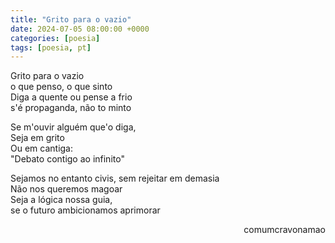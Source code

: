 ```yaml
---
title: "Grito para o vazio"
date: 2024-07-05 08:00:00 +0000
categories: [poesia]
tags: [poesia, pt]
---
```


<div style="color:Platinum">
<p>
Grito para o vazio<br>
o que penso, o que sinto<br>
Diga a quente ou pense a frio<br>
s'é propaganda, não to minto<br>
</p>
<p>
Se m'ouvir alguém que'o diga,<br>
Seja em grito<br>
Ou em cantiga:<br>
"Debato contigo ao infinito"<br>
</p>
<p>
Sejamos no entanto civis, sem rejeitar em demasia<br>
Não nos queremos magoar<br>
Seja a lógica nossa guia,<br>
se o futuro ambicionamos aprimorar<br>
</p>
</div>
<p style="text-align:right">comumcravonamao</p>

